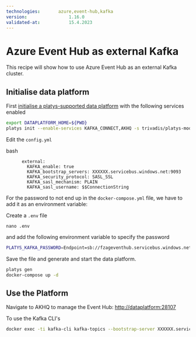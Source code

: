 ```yaml
---
technologies:       azure,event-hub,kafka
version:				1.16.0
validated-at:			15.4.2023
---
```


# Azure Event Hub as external Kafka

This recipe will show how to use Azure Event Hub as an external Kafka cluster. 

## Initialise data platform

First [initialise a platys-supported data platform](../documentation/getting-started) with the following services enabled

```bash
export DATAPLATFORM_HOME=${PWD}
platys init --enable-services KAFKA_CONNECT,AKHQ -s trivadis/platys-modern-data-platform -w 1.16.0
```

Edit the `config.yml` 

bash
```
      external:
        KAFKA_enable: true
        KAFKA_bootstrap_servers: XXXXXX.servicebus.windows.net:9093
        KAFKA_security_protocol: SASL_SSL
        KAFKA_sasl_mechanism: PLAIN
        KAFKA_sasl_username: $$ConnectionString
```

For the password to not end up in the `docker-compose.yml` file, we have to add it as an environment variable:

Create a `.env` file 

```
nano .env
```

and add the following environment variable to specify the password 

```bash
PLATYS_KAFKA_PASSWORD=Endpoint=sb://fzageventhub.servicebus.windows.net/;SharedAccessKeyName=RootManageSharedAccessKey;SharedAccessKey=F1pPaMBrrSNaMyuxzhLgBG8LhkxQd/QEc+AEhO/DyKo=
```

Save the file and generate and start the data platform.

```bash
platys gen
docker-compose up -d
```

## Use the Platform

Navigate to AKHQ to manage the Event Hub: <http://dataplatform:28107>

To use the Kafka CLI's

```bash
docker exec -ti kafka-cli kafka-topics --bootstrap-server XXXXXX.servicebus.windows.net:9093 --command-config config.properties --list
```

